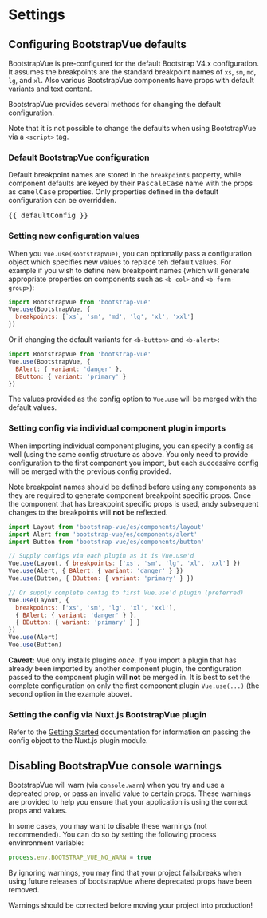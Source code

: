 # Settings

## Configuring BootstrapVue defaults

BootstrapVue is pre-configured for the default Bootstrap V4.x configuration. It assumes the breakpoints
are the standard breakpoint names of `xs`, `sm`, `md`, `lg`, and `xl`. Also various BootstrapVue
components have props with default variants and text content.

BootstrapVue provides several methods for changing the default configuration.

Note that it is not possible to change the defaults when using BootstrapVue via a `<script>` tag.

### Default BootstrapVue configuration

Default breakpoint names are stored in the `breakpoints` property, while component defaults are keyed
by their <samp>PascaleCase</samp> name with the props as <samp>camelCase</samp> properties. Only
properties defined in the default configuration can be overridden.

<pre class="hljs json text-monospace p-2">
{{ defaultConfig }}
</pre>

### Setting new configuration values

When you `Vue.use(BootstrapVue)`, you can optionally pass a configuration object which specifies
new values to replace teh default values.  For example if you wish to define new breakpoint names
(which will generate appropriate properties on components such as `<b-col>` and `<b-form-group>`):

```js
import BootstrapVue from 'bootstrap-vue'
Vue.use(BootstrapVue, {
  breakpoints: [`xs`, 'sm', 'md', 'lg', 'xl', 'xxl']
})
```

Or if changing the default variants for `<b-button>` and `<b-alert>`:

```js
import BootstrapVue from 'bootstrap-vue'
Vue.use(BootstrapVue, {
  BAlert: { variant: 'danger' },
  BButton: { variant: 'primary' }
})
```

The values provided as the config option to `Vue.use` will be merged with the default values.

### Setting config via individual component plugin imports

When importing individual component plugins, you can specify a config as well (using the same
config structure as above.  You only need to provide configuration to the first component you
import, but each successive config will be merged with the previous config provided.

Note breakpoint names should be defined before using any components as they are required to
generate component breakpoint specific props. Once the component that has breakpoint specific
props is used, andy subsequent changes to the breakpoints will **not** be reflected.

```js
import Layout from 'bootstrap-vue/es/components/layout'
import Alert from 'bootstrap-vue/es/components/alert'
import Button from 'bootstrap-vue/es/components/button'

// Supply configs via each plugin as it is Vue.use'd
Vue.use(Layout, { breakpoints: ['xs', 'sm', 'lg', 'xl', 'xxl'] })
Vue.use(Alert, { BAlert: { variant: 'danger' } })
Vue.use(Button, { BButton: { variant: 'primary' } })

// Or supply complete config to first Vue.use'd plugin (preferred)
Vue.use(Layout, {
  breakpoints: ['xs', 'sm', 'lg', 'xl', 'xxl'],
  { BAlert: { variant: 'danger' } },
  { BButton: { variant: 'primary' } }
})
Vue.use(Alert)
Vue.use(Button)
```

**Caveat:** Vue only installs plugins _once_. If you import a plugin that has already been
imported by another component plugin, the configuration passed to the component plugin will
**not** be merged in.  It is best to set the complete configuration on only the first component
plugin `Vue.use(...)` (the second option in the example above).

### Setting the config via Nuxt.js BootstrapVue plugin

Refer to the [Getting Started](/docs/#nuxtjs-plugin-module) documentation for information on
passing the config object to the Nuxt.js plugin module.

## Disabling BootstrapVue console warnings

BootstrapVue will warn (via `console.warn`) when you try and use a depreated prop, or pass
an invalid value to certain props. These warnings are provided to help you ensure that your
application is using the correct props and values.

In some cases, you may want to disable these warnings (not recommended). You can do so by
setting the following process envinronment variable:

<!-- eslint-disable no-unused-vars -->

```js
process.env.BOOTSTRAP_VUE_NO_WARN = true
```

By ignoring warnings, you may find that your project fails/breaks when using future releases
of bootstrapVue where deprecated props have been removed.

Warnings should be corrected before moving your project into production!
